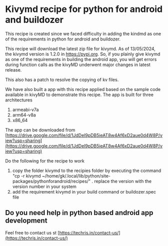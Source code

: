 # Kivymd recipe for python for android and buildozer
This recipe is created since we faced difficulty in adding the kindmd as one of the requirements in python for android and buildozer. 

This recipe will download the latest zip file for kivymd. As of 13/05/2024, the kivymd version is 1.2.0 in https://pypi.org. So, if you plainly give kivymd as one of the requirements in building the android app, you will get errors during function calls as the kivyMD underwent major changes in latest release. 

This also has a patch to resolve the copying of kv files. 

We have also built a app with this recipe applied based on the sample code available in kivyMD to demonstrate this recipe. The app is built for three architectures 
1. armeabi-v7a
2. arm64-v8a
3. x86_64

The app can be downloaded from [https://drive.google.com/file/d/1JdDel9pDB5ieAT8w4Af6xD2aue0d4W8P/view?usp=sharing](https://drive.google.com/file/d/1JdDel9pDB5ieAT8w4Af6xD2aue0d4W8P/view?usp=sharing)

Do the following for the recipe to work 

1. copy the folder kivymd to the recipies folder by executing the command "cp -r kivymd ~/home/gk/.local/lib/python<version number>/site-packages/pythonforandroid/recipes/" . replace the version with the version number in your system 
2. add the requirement kivymd in your build command or buildozer.spec file

## Do you need help in python based android app development 
Feel free to contact us st [https://techris.in/contact-us/](https://techris.in/contact-us/)
